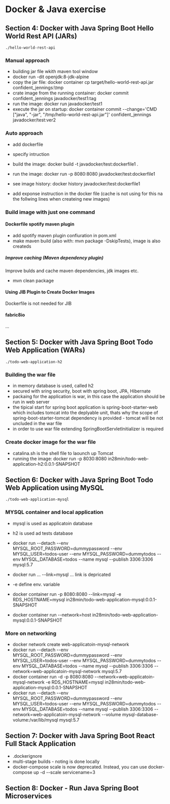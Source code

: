 # Docker & Java exercise


## Section 4: Docker with Java Spring Boot Hello World Rest API (JARs)
```
./hello-world-rest-api
```

### Manual approach
* building jar file wkith maven tool window
* docker run -dit openjdk:8-jdk-alpine
* copy the jar file: docker container cp target/hello-world-rest-api.jar confident_jennings:\tmp
* crate image from the running container: docker commit confident_jennings javadocker/test1:tag
* run the image: docker run javadocker/test1
* execute the jar on startup: docker container commit --change='CMD ["java", "-jar", "/tmp/hello-world-rest-api.jar"]' confident_jennings javadocker/test:ver2

### Auto approach
* add dockerfile
* specify intruction
* build the image: docker build -t javadocker/test:dockerfile1 .
* run the image: docker run -p 8080:8080 javadocker/test:dockerfile1

* see image history: docker history javadocker/test:dockerfile1
* add exponse instruction in the docker file (cache is not using for this na the follwing lines when createing new images)

### Build image with just one command

#### Dockerfile spotify maven plugin
* add spotify maven plugin confiuration in pom.xml
* make maven build (also with: mvn package -DskipTests), image is also createds

##### Improve caching (Maven dependency plugin)
Improve bulds and cache maven dependencies, jdk images etc.
* mvn clean package

#### Using JIB Plugin to Create Docker Images
Dockerfile is not needed for JIB

#### fabric8io
...


## Section 5: Docker with Java Spring Boot Todo Web Application (WARs)
```
./todo-web-application-h2
```

### Building the war file
* in memory database is used, called h2
* secured with sring security, boot with spring boot, JPA, Hibernate
* packaing for the application is war, in this case the application should be run in web server
* the tipical start for spring boot application is spring-boot-starter-web which includes tomcat into the deplyable unit, thats why the scope of spring-boot-starter-tomcat dependency is provided - tomcat will be not uncluded in the war file
* in order to use war file extending SpringBootServletInitializer is required

### Create docker image for the war file
* catalina.sh is the shell file to laounch up Tomcat
* running the image:  docker run -p 8030:8080 in28min/todo-web-application-h2:0.0.1-SNAPSHOT


## Section 6: Docker with Java Spring Boot Todo Web Application using MySQL
```
./todo-web-application-mysql
```

### MYSQL container and local application

* mysql is used as applicatoin database
* h2 is used ad tests database

* docker run --detach --env MYSQL_ROOT_PASSWORD=dummypassword --env MYSQL_USER=todos-user --env MYSQL_PASSWORD=dummytodos --env MYSQL_DATABASE=todos --name mysql --publish 3306:3306 mysql:5.7
* docker run ... --link=mysql ... link is depricated
* -e define env. variable
* docker container run -p 8080:8080 --link=mysql -e RDS_HOSTNAME=mysql in28min/todo-web-application-mysql:0.0.1-SNAPSHOT
* docker container run --network=host  in28min/todo-web-application-mysql:0.0.1-SNAPSHOT

### More on networking

* docker network create web-applicatoin-mysql-network
* docker run --detach --env MYSQL_ROOT_PASSWORD=dummypassword --env MYSQL_USER=todos-user --env MYSQL_PASSWORD=dummytodos --env MYSQL_DATABASE=todos --name mysql --publish 3306:3306 --network=web-applicatoin-mysql-network  mysql:5.7
* docker container run -d -p 8080:8080 --network=web-applicatoin-mysql-network -e RDS_HOSTNAME=mysql in28min/todo-web-application-mysql:0.0.1-SNAPSHOT
* docker run --detach --env MYSQL_ROOT_PASSWORD=dummypassword --env MYSQL_USER=todos-user --env MYSQL_PASSWORD=dummytodos --env MYSQL_DATABASE=todos --name mysql --publish 3306:3306 --network=web-applicatoin-mysql-network --volume mysql-database-volume:/var/lib/mysql  mysql:5.7


## Section 7: Docker with Java Spring Boot React Full Stack Application

* .dockerignore
* multi-stage builds - noting is done locally
* docker-compose scale is now deprecated. Instead, you can use docker-compose up -d --scale servicename=3


## Section 8: Docker - Run Java Spring Boot Microservices